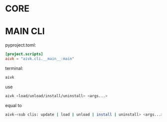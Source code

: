 # CORE

# MAIN CLI

pyproject.toml:
```toml
[project.scripts]
aivk = "aivk.cli.__main__:main"
```
terminal:
```bash
aivk
```

use
```bash
aivk <load/unload/install/uninstall> <args...>
```
equal to
```bash
aivk-<sub clis: update | load | unload | install | uninstall> <args...>
```

